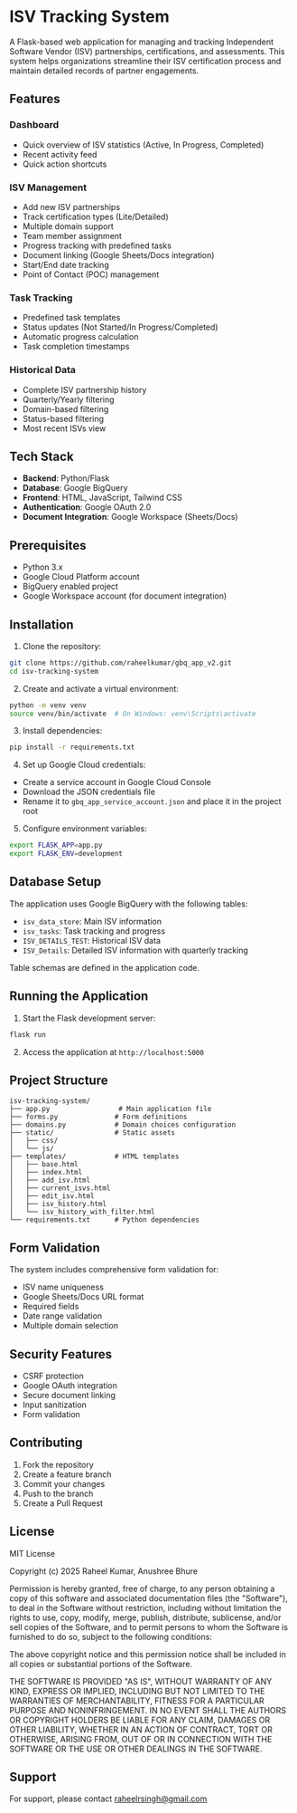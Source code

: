 # ISV Tracking System

A Flask-based web application for managing and tracking Independent Software Vendor (ISV) partnerships, certifications, and assessments. This system helps organizations streamline their ISV certification process and maintain detailed records of partner engagements.

## Features

### Dashboard
- Quick overview of ISV statistics (Active, In Progress, Completed)
- Recent activity feed
- Quick action shortcuts

### ISV Management
- Add new ISV partnerships
- Track certification types (Lite/Detailed)
- Multiple domain support
- Team member assignment
- Progress tracking with predefined tasks
- Document linking (Google Sheets/Docs integration)
- Start/End date tracking
- Point of Contact (POC) management

### Task Tracking
- Predefined task templates
- Status updates (Not Started/In Progress/Completed)
- Automatic progress calculation
- Task completion timestamps

### Historical Data
- Complete ISV partnership history
- Quarterly/Yearly filtering
- Domain-based filtering
- Status-based filtering
- Most recent ISVs view

## Tech Stack

- **Backend**: Python/Flask
- **Database**: Google BigQuery
- **Frontend**: HTML, JavaScript, Tailwind CSS
- **Authentication**: Google OAuth 2.0
- **Document Integration**: Google Workspace (Sheets/Docs)

## Prerequisites

- Python 3.x
- Google Cloud Platform account
- BigQuery enabled project
- Google Workspace account (for document integration)

## Installation

1. Clone the repository:
```bash
git clone https://github.com/raheelkumar/gbq_app_v2.git
cd isv-tracking-system
```

2. Create and activate a virtual environment:
```bash
python -m venv venv
source venv/bin/activate  # On Windows: venv\Scripts\activate
```

3. Install dependencies:
```bash
pip install -r requirements.txt
```

4. Set up Google Cloud credentials:
- Create a service account in Google Cloud Console
- Download the JSON credentials file
- Rename it to `gbq_app_service_account.json` and place it in the project root

5. Configure environment variables:
```bash
export FLASK_APP=app.py
export FLASK_ENV=development
```

## Database Setup

The application uses Google BigQuery with the following tables:
- `isv_data_store`: Main ISV information
- `isv_tasks`: Task tracking and progress
- `ISV_DETAILS_TEST`: Historical ISV data
- `ISV_Details`: Detailed ISV information with quarterly tracking

Table schemas are defined in the application code.

## Running the Application

1. Start the Flask development server:
```bash
flask run
```

2. Access the application at `http://localhost:5000`

## Project Structure

```
isv-tracking-system/
├── app.py                 # Main application file
├── forms.py              # Form definitions
├── domains.py            # Domain choices configuration
├── static/               # Static assets
│   ├── css/
│   └── js/
├── templates/            # HTML templates
│   ├── base.html
│   ├── index.html
│   ├── add_isv.html
│   ├── current_isvs.html
│   ├── edit_isv.html
│   ├── isv_history.html
│   └── isv_history_with_filter.html
└── requirements.txt      # Python dependencies

```

## Form Validation

The system includes comprehensive form validation for:
- ISV name uniqueness
- Google Sheets/Docs URL format
- Required fields
- Date range validation
- Multiple domain selection

## Security Features

- CSRF protection
- Google OAuth integration
- Secure document linking
- Input sanitization
- Form validation

## Contributing

1. Fork the repository
2. Create a feature branch
3. Commit your changes
4. Push to the branch
5. Create a Pull Request

## License

MIT License

Copyright (c) 2025 Raheel Kumar, Anushree Bhure

Permission is hereby granted, free of charge, to any person obtaining a copy
of this software and associated documentation files (the "Software"), to deal
in the Software without restriction, including without limitation the rights
to use, copy, modify, merge, publish, distribute, sublicense, and/or sell
copies of the Software, and to permit persons to whom the Software is
furnished to do so, subject to the following conditions:

The above copyright notice and this permission notice shall be included in all
copies or substantial portions of the Software.

THE SOFTWARE IS PROVIDED "AS IS", WITHOUT WARRANTY OF ANY KIND, EXPRESS OR
IMPLIED, INCLUDING BUT NOT LIMITED TO THE WARRANTIES OF MERCHANTABILITY,
FITNESS FOR A PARTICULAR PURPOSE AND NONINFRINGEMENT. IN NO EVENT SHALL THE
AUTHORS OR COPYRIGHT HOLDERS BE LIABLE FOR ANY CLAIM, DAMAGES OR OTHER
LIABILITY, WHETHER IN AN ACTION OF CONTRACT, TORT OR OTHERWISE, ARISING FROM,
OUT OF OR IN CONNECTION WITH THE SOFTWARE OR THE USE OR OTHER DEALINGS IN THE
SOFTWARE.

## Support

For support, please contact raheelrsingh@gmail.com